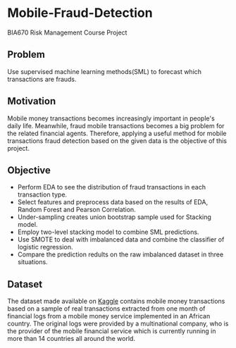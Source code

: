 # Mobile-Fraud-Detection
BIA670 Risk Management Course Project

## Problem 
Use supervised machine learning methods(SML) to forecast which transactions are frauds.

## Motivation
Mobile money transactions becomes increasingly important in people's daily life. Meanwhile, fraud mobile transactions becomes a big problem for the related financial agents. Therefore, applying a useful method for mobile transactions fraud detection based on the given data is the objective of this project.

## Objective
* Perform EDA to see the distribution of fraud transactions in each transaction type.
* Select features and preprocess data based on the results of EDA, Random Forest and Pearson Correlation.
* Under-sampling creates union bootstrap sample used for Stacking model.
* Employ two-level stacking model to combine SML predictions.
* Use SMOTE to deal with imbalanced data and combine the classifier of logistic regression.
* Compare the prediction redults on the raw imbalanced dataset in three situations.

## Dataset
The dataset made available on [Kaggle](https://www.kaggle.com/ntnu-testimon/paysim1 ) contains mobile money transactions based on a sample of real transactions extracted from one month of financial logs from a mobile money service implemented in an African country. The original logs were provided by a multinational company, who is the provider of the mobile financial service which is currently running in more than 14 countries all around the world.
